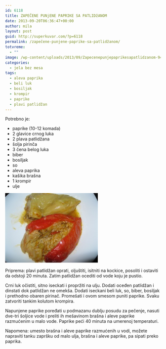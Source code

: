 ```yaml
---
id: 6118
title: ZAPEČENE PUNjENE PAPRIKE SA PATLIDžANOM
date: 2013-09-20T06:36:47+00:00
author: mila
layout: post
guid: http://superkuvar.com/?p=6118
permalink: /zapečene-punjene-paprike-sa-patlidžanom/
totvreme:
  - ""
image: /wp-content/uploads/2013/09/Zapecenepunjepaprikesapatlidzanom-940x198.jpg
categories:
  - jela bez mesa
tags:
  - aleva paprika
  - beli luk
  - bosiljak
  - krompir
  - paprike
  - plavi patlidžan
---
```

Potrebno je:

  * paprike (10-12 komada)
  * 2 glavice crnog luka
  * 2 plava patlidžana
  * šolja pirinča
  * 3 čena belog luka
  * biber
  * bosiljak
  * so
  * aleva paprika
  * kašika brašna
  * 1 krompir
  * ulje

[<img class="alignnone size-medium wp-image-6119" src="/wp-content/uploads/2013/09/Zapecenepunjepaprikesapatlidzanom-300x225.jpg" alt="Zapecenepunjepaprikesapatlidzanom" width="300" height="225" />](/wp-content/uploads/2013/09/Zapecenepunjepaprikesapatlidzanom.jpg)

Priprema: plavi patlidžan oprati, oljuštiti, isitniti na kockice, posoliti i ostaviti da odstoji 20 minuta. Zatim patlidžan ocediti od vode koju je pustio.

Crni luk očistiti, sitno iseckati i propržiti na ulju. Dodati oceđen patlidžan i dinstati dok patlidžan ne omekša. Dodati iseckani beli luk, so, biber, bosiljak i prethodno obaren pirinač. Promešati i ovom smesom puniti paprike. Svaku zatvoriti tankim kolutom krompira.

Napunjene paprike poređati u podmazanu dublju posudu za pečenje, nasuti dve-tri šoljice vode i preliti ih mešavinom brašna i aleve paprike razmućenim u malo vode. Paprike peći 40 minuta na umerenoj temperaturi.

Napomena: umesto brašna i aleve paprike razmućenih u vodi, možete napraviti tanku zapršku od malo ulja, brašna i aleve paprike, pa sipati preko paprika.